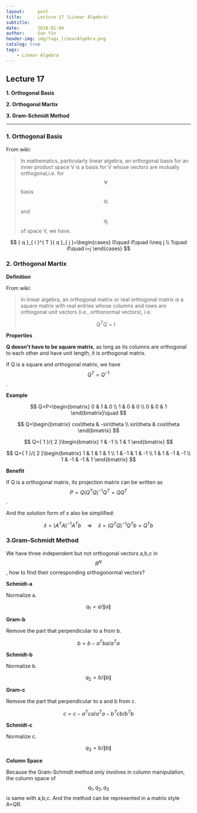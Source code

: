 ```yaml
---
layout:     post
title:      Lecture 17 (Linear Algebra)
subtitle:   
date:       2018-01-04
author:     Sun Yin
header-img: img/tags_linearAlgebra.png
catalog: true
tags:
    - Linear Algebra
---
```

## Lecture 17

**1. Orthogonal Basis**

**2. Orthogonal Martix**

**3. Gram-Schmidt Method**

---

### 1. Orthogonal Basis

From wiki:

>In mathematics, particularly linear algebra, an orthogonal basis for an inner product space V is a basis for V whose vectors are mutually orthogonal,i.e. for $$\forall$$ basis $${q}_{i}$$ and $${q}_{j}$$ of space V, we have.

$$
{ q }_{ i }^{ T }{ q }_{ j }=\begin{cases} 0\quad if\quad i\neq j \\ 1\quad if\quad i=j \end{cases}
$$

### 2. Orthogonal Martix

**Definition**

From wiki:

>In linear algebra, an orthogonal matrix or real orthogonal matrix is a square matrix with real entries whose columns and rows are orthogonal unit vectors (i.e., orthonormal vectors), i.e.
>
>$${Q}^{T}Q=I$$

**Properties**

**Q doesn't have to be square matrix**, as long as its columns are orthogonal to each other and have unit length, it is orthogonal matrix.

If Q is a square and orthogonal matrix, we have $${Q}^{T}={Q}^{-1}$$.

**Example**

$$
Q=P=\begin{bmatrix} 0 & 1 & 0 \\ 1 & 0 & 0 \\ 0 & 0 & 1 \end{bmatrix}\quad 
$$

$$
Q=\begin{bmatrix} cos\theta  & -sin\theta  \\ sin\theta  & cos\theta  \end{bmatrix}
$$

$$
Q={ 1 }/{ 2 }\begin{bmatrix} 1 & -1 \\ 1 & 1 \end{bmatrix}
$$

$$
Q={ 1 }/{ 2 }\begin{bmatrix} 1 & 1 & 1 & 1 \\ 1 & -1 & 1 & -1 \\ 1 & 1 & -1 & -1 \\ 1 & -1 & -1 & 1 \end{bmatrix}
$$

**Benefit**

If Q is a orthogonal matrix, its projection matrix can be written as  $$P=Q{ ({ Q }^{ T }Q) }^{ -1 }{ Q }^{ T }=Q{ Q }^{ T }$$.

And the solution form of x also be simplified:

$$
\hat { x } ={ ({ A }^{ T }A) }^{ -1 }{ A }^{ T }b\quad \Rightarrow \quad \hat { x } ={ ({ Q }^{ T }Q) }^{ -1 }{ Q }^{ T }b={ Q }^{ T }b
$$

### 3.Gram-Schmidt Method

We have three independent but not orthogonal vectors a,b,c in $${R}^{N}$$, how to find their corresponding orthogonormal vectors?

**Schmidt-a**

Normalize a.

$${ q }_{ 1 }={ a }/{ \left\| a \right\|  }$$

**Gram-b**

Remove the part that perpendicular to a from b.

$$
b=b-{ { a }^{ T }ba }/{ { a }^{ T }a }
$$

**Schmidt-b**

Normalize b.

$$
{ q }_{ 2 }={ b }/{ \left\| b \right\|  }
$$

**Gram-c**

Remove the part that perpendicular to a and b from c.

$$
c=c-{ { a }^{ T }ca }/{ { a }^{ T }a }-{ { b }^{ T }cb }/{ { b }^{ T }b }
$$

**Schmidt-c**

Normalize c.

$$
{ q }_{ 3 }={ b }/{ \left\| b \right\|  }
$$

**Column Space**

Because the Gram-Schmidt method only involves in column manipulation, the column space of $${q}_{1},{q}_{2},{q}_{3}$$ is same with a,b,c. And the method can be represented in a matrix style A=QR.











